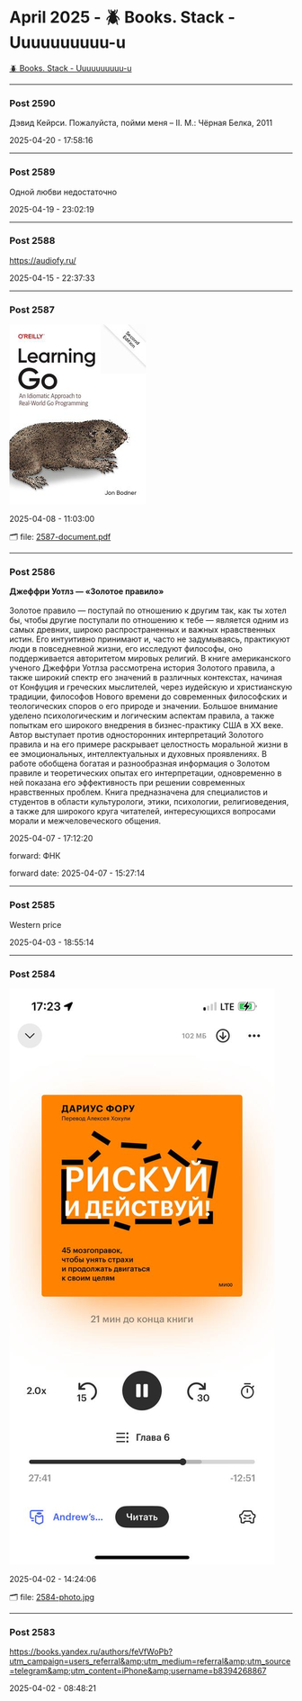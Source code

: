 # April 2025 - 🪲 Books. Stack - Uuuuuuuuuu-u

[🪲 Books. Stack - Uuuuuuuuuu-u](../../)



---

### Post 2590




Дэвид Кейрси. Пожалуйста, пойми меня – II. М.: Чёрная Белка, 2011


2025-04-20 - 17:58:16







---

### Post 2589




Одной любви недостаточно


2025-04-19 - 23:02:19







---

### Post 2588




<a href="https://audiofy.ru/">https://audiofy.ru/</a>


2025-04-15 - 22:37:33







---

### Post 2587

 
![2587-thumbnail.jpg](2587-thumbnail.jpg) 




2025-04-08 - 11:03:00


🗂 file: [2587-document.pdf](2587-document.pdf) 






---

### Post 2586




<a href="https://i.ibb.co/QjtMyCbf/image-c85932d3fb346dcd21c7c.jpg">​​</a><b>Джеффри Уотлз — «Золотое правило»</b><br /><br />Золотое правило — поступай по отношению к другим так, как ты хотел бы, чтобы другие поступали по отношению к тебе — является одним из самых древних, широко распространенных и важных нравственных истин. Его интуитивно принимают и, часто не задумываясь, практикуют люди в повседневной жизни, его исследуют философы, оно поддерживается авторитетом мировых религий. В книге американского ученого Джеффри Уотлза рассмотрена история Золотого правила, а также широкий спектр его значений в различных контекстах, начиная от Конфуция и греческих мыслителей, через иудейскую и христианскую традиции, философов Нового времени до современных философских и теологических споров о его природе и значении. Большое внимание уделено психологическим и логическим аспектам правила, а также попыткам его широкого внедрения в бизнес-практику США в ХХ веке. Автор выступает против односторонних интерпретаций Золотого правила и на его примере раскрывает целостность моральной жизни в ее эмоциональных, интеллектуальных и духовных проявлениях. В работе обобщена богатая и разнообразная информация о Золотом правиле и теоретических опытах его интерпретации, одновременно в ней показана его эффективность при решении современных нравственных проблем. Книга предназначена для специалистов и студентов в области культурологи, этики, психологии, религиоведения, а также для широкого круга читателей, интересующихся вопросами морали и межчеловеческого общения.


2025-04-07 - 17:12:20



 
forward: ФНК 

forward date: 2025-04-07 - 15:27:14




---

### Post 2585




Western price


2025-04-03 - 18:55:14







---

### Post 2584

 
![2584-photo.jpg](2584-photo.jpg) 




2025-04-02 - 14:24:06


🗂 file: [2584-photo.jpg](2584-photo.jpg) 






---

### Post 2583




<a href="https://books.yandex.ru/authors/feVfWoPb?utm_campaign=users_referral&amp;utm_medium=referral&amp;utm_source=telegram&amp;utm_content=iPhone&amp;username=b8394268867">https://books.yandex.ru/authors/feVfWoPb?utm_campaign=users_referral&amp;utm_medium=referral&amp;utm_source=telegram&amp;utm_content=iPhone&amp;username=b8394268867</a>


2025-04-02 - 08:48:21





